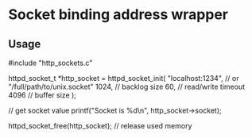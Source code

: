 # Socket binding address wrapper
## Usage
#include "http_sockets.c"

httpd_socket_t *http_socket = httpd_socket_init(
  "localhost:1234", // or "/full/path/to/unix.socket"
  1024, // backlog size
  60, // read/write timeout
  4096 // buffer size
);

// get socket value
printf("Socket is %d\n", http_socket->socket);

httpd_socket_free(http_socket); // release used memory
